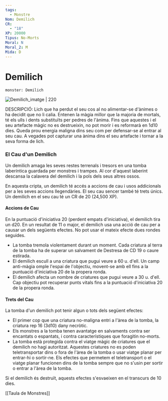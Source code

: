 ```yaml
---
tags:
  - Monstre
Nom: Demilich
CR:
  - "18"
XP: 20000
Tipus: No-Morts
Moral: N
Moral_2: M
Mida: D
---
```

# Demilich

```statblock
monster: Demilich
```

![Demilich_imatge | 220](https://static.wikia.nocookie.net/forgottenrealms/images/5/5c/Monster_Manual_5e_-_Demilich_-_p48.jpg/revision/latest/scale-to-width-down/323?cb=20141111110849)

DESCRIPCIÓ: 
Lich que ha perdut el seu cos al no alimentar-se d'ànimes o ha decidit que no li calia. Entenen la màgia millor que la majoria de mortals, té els ulls i dents substituïts per pedres de l'ànima. Fins que aquestes i el seu artefacte màgic no es destrueixin, no pot morir i es reformarà en 1d10 dies. Queda prou energia maligna dins seu com per defensar-se al entrar al seu cau. A vegades pot capturar una ànima dins el seu artefacte i tornar a la seva forma de lich.
### El Cau d'un Demilich

Un demilich amaga les seves restes terrenals i tresors en una tomba laberíntica guardada per monstres i trampes. Al cor d'aquest laberint descansa la calavera del demilich i la pols dels seus altres ossos.

En aquesta cripta, un demilich té accés a accions de cau i usos addicionals per a les seves accions llegendàries. El seu cau sencer també té trets únics. Un demilich en el seu cau té un CR de 20 (24,500 XP).
#### Accions de Cau

En la puntuació d'iniciativa 20 (perdent empats d'iniciativa), el demilich tira un d20. En un resultat de 11 o major, el demilich usa una acció de cau per a causar un dels següents efectes. No pot usar el mateix efecte dues rondes seguides.

- La tomba tremola violentament durant un moment. Cada criatura al terra de la tomba ha de superar un salvament de Destresa de CD 19 o caure estirada.
- El demilich escull a una criatura que pugui veure a 60 u. d'ell. Un camp anti-màgia omple l'espai de l'objectiu, movent-se amb ell fins a la puntuació d'iniciativa 20 de la propera ronda.
- El demilich afecta un nombre de criatures que pugui veure a 30 u. d'ell. Cap objectiu pot recuperar punts vitals fins a la puntuació d'iniciativa 20 de la propera ronda.
#### Trets del Cau

La tomba d'un demilich pot tenir algun o tots dels següent efectes:

- El primer cop que una criatura no-maligna entri a l'àrea de la tomba, la criatura rep 16 (3d10) dany necròtic.
- Els monstres a la tomba tenen avantatge en salvaments contra ser encantats o espantats, i contra característiques que foragitin no-morts.
- La tomba està protegida contra el viatge màgic de criatures que el demilich no hagi autoritzat. Aquestes criatures no es poden teletransportar dins o fora de l'àrea de la tomba o usar viatge planar per entrar-hi o sortir-ne. Els efectes que permetem el teletransport o el viatge planar funcionen dins de la tomba sempre que no s'usin per sortir o entrar a l'àrea de la tomba.

Si el demilich és destruït, aquests efectes s'esvaeixen en el transcurs de 10 dies.

[[Taula de Monstres]]

